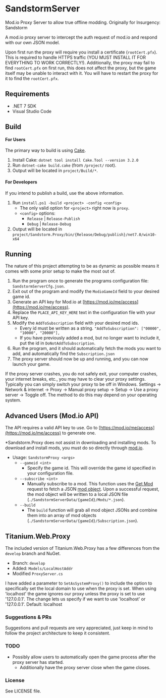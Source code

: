# SandstormServer
Mod.io Proxy Server to allow true offline modding. Originally for Insurgency: Sandstorm

A mod.io proxy server to intercept the auth request of mod.io and respond with our own JSON model.

Upon first run the proxy will require you install a certificate (`rootCert.pfx`). This is required to handle HTTPS traffic (YOU MUST INSTALL IT FOR EVERYTHING TO WORK CORRECTLY!). Additionally, the proxy may fail to find `rootCert.pfx` on first run, this does not affect the proxy, but the game itself may be unable to interact with it. You will have to restart the proxy for it to find the `rootCert.pfx`.

## Requirements
- .NET 7 SDK
- Visual Studio Code

## Build

#### For Users
The primary way to build is using [Cake](https://cakebuild.net/).

1. Install Cake: `dotnet tool install Cake.Tool --version 3.2.0`
2. Run `dotnet-cake build.cake` (from `/project/` root).
3. Output will be located in `project/Build/*`.

#### For Developers
If you intend to publish a build, use the above information.

1. Run `install.ps1 -build <project> -config <config>`
    - The only valid option for `<project>` right now is `proxy`.
    - `<config>` options:
        - `Release` | `Release-Publish`
        - `Debug` | `Release-Debug`
2. Output will be located in `project/Sandstorm.Proxy/bin/{Release/Debug/publish}/net7.0/win10-x64`

## Running
The nature of this project attempting to be as dynamic as possible means it comes with some prior setup to make the most out of.

1. Run the program once to generate the programs configuration file: `SandstormServerCfg.json`.
2. Exit out of the program and modify the `ModioGameId` field to your desired game id.
3. Generate an API key for Mod.io at [https://mod.io/me/access](https://mod.io/me/access).
4. Replace the `PLACE_API_KEY_HERE` text in the configuration file with your API key.
5. Modify the `AddToSubscription` field with your desired mod ids.
    - Every id must be written as a string. `"AddToSubscription": ["00000", "10000", "20000"],`
    - If you have previously added a mod, but no longer want to include it, put the id in `DoNotAddToSubscription`.
6. Run the program, and it should automatically fetch the mods you want to add, and automatically find the `Subscription.json`
7. The proxy server should now be up and running, and you can now launch your game.

If the proxy server crashes, you do not safely exit, your computer crashes, your internet breaks, etc., you may have to clear your proxy settings. Typically you can simply switch your proxy to be off in Windows. Settings -> Network & internet -> Proxy -> Manual proxy setup -> Setup -> Use a proxy server -> Toggle off. The method to do this may depend on your operating system.

## Advanced Users (Mod.io API)
The API requires a valid API key to use. Go to [https://mod.io/me/access](https://mod.io/me/access) to generate one.

*Sandstorm.Proxy does not assist in downloading and installing mods. To download and install mods, you must do so directly through [mod.io](https://mod.io/g).

- Usage: `SandstormProxy <args>`
    - `--gameid <int>`
        - Specify the game id. This will override the game id specified in your configuration file.
    - `--subscribe <int>`
        - Manually subscribe to a mod. This function uses the [Get Mod](https://docs.mod.io/#get-mod) request to fetch a JSON [mod object](https://docs.mod.io/#mod-object). Upon a successful request, the mod object will be written to a local JSON file (`./SandstormServerData/{gameId}/Mods/*.json`).
    - `--build`
        - The `build` function will grab all mod object JSONs and combine them into an array of mod objects (`./SandstormServerData/{gameId}/Subscription.json`).

## Titanium.Web.Proxy
The included version of Titanium.Web.Proxy has a few differences from the `develop` branch and NuGet.
- Branch: `develop`
- Added: `Models/LocalHostAddr`
- Modified `ProxyServer.cs`

I have added a parameter to `SetAsSystemProxy()` to include the option to specifically set the local domain to use when the proxy is set. When using 'localhost' the game ignores our proxy unless the proxy is set to use '127.0.0.1'. The change lets us specify if we want to use 'localhost' or '127.0.0.1'. Default: localhost

### Suggestions & PRs
Suggestions and pull requests are very appreciated, just keep in mind to follow the project architecture to keep it consistent.

### TODO
- Possibly allow users to automatically open the game process after the proxy server has started.
    - Additionally have the proxy server close when the game closes.

### License
See LICENSE file.